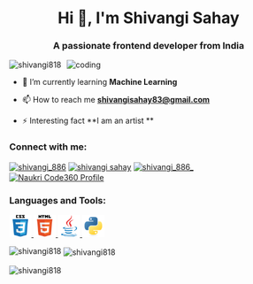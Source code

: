 <h1 align="center">Hi 👋, I'm Shivangi Sahay</h1>
<h3 align="center">A passionate frontend developer from India</h3>

<img align="right" alt="coding" width="400" src="https://camo.githubusercontent.com/b70081ec9c6d16a35bf18610619030bfc810cda3118051cf75ace93700e233c1/68747470733a2f2f63646e2e6472696262626c652e636f6d2f75736572732f313336343032392f73637265656e73686f74732f31363039333236382f6d656469612f36386538326137666234393034363134613930363664366235343063313462322e676966">

<p align="left"> <img src="https://komarev.com/ghpvc/?username=shivangi818&label=Profile%20views&color=0e75b6&style=flat" alt="shivangi818" /> </p>

- 🌱 I’m currently learning **Machine Learning**

- 📫 How to reach me **shivangisahay83@gmail.com**

- ⚡ Interesting fact **I am an artist **

<h3 align="left">Connect with me:</h3>
<p align="left">
<a href="https://twitter.com/shivangi_886" target="blank"><img align="center" src="https://raw.githubusercontent.com/rahuldkjain/github-profile-readme-generator/master/src/images/icons/Social/twitter.svg" alt="shivangi_886" height="30" width="40" /></a>
<a href="https://www.linkedin.com/in/shivangi-sahay-07ba26262/" target="blank"><img align="center" src="https://raw.githubusercontent.com/rahuldkjain/github-profile-readme-generator/master/src/images/icons/Social/linked-in-alt.svg" alt="shivangi sahay" height="30" width="40" /></a>
<a href="https://instagram.com/shivangi_886_" target="blank"><img align="center" src="https://raw.githubusercontent.com/rahuldkjain/github-profile-readme-generator/master/src/images/icons/Social/instagram.svg" alt="shivangi_886_" height="30" width="40" /></a>
<a href="https://www.naukri.com/code360/profile/dd6f51ee-46f2-4181-8d4f-881645e6b2d2" target="_blank">
  <img align="center" src="https://raw.githubusercontent.com/rahuldkjain/github-profile-readme-generator/master/src/images/icons/Social/naukri.svg" alt="Naukri Code360 Profile" height="30" width="40" />
</a>

</p>

<h3 align="left">Languages and Tools:</h3>
<p align="left"> <a href="https://www.w3schools.com/css/" target="_blank" rel="noreferrer"> <img src="https://raw.githubusercontent.com/devicons/devicon/master/icons/css3/css3-original-wordmark.svg" alt="css3" width="40" height="40"/> </a> <a href="https://www.w3.org/html/" target="_blank" rel="noreferrer"> <img src="https://raw.githubusercontent.com/devicons/devicon/master/icons/html5/html5-original-wordmark.svg" alt="html5" width="40" height="40"/> </a> <a href="https://www.java.com" target="_blank" rel="noreferrer"> <img src="https://raw.githubusercontent.com/devicons/devicon/master/icons/java/java-original.svg" alt="java" width="40" height="40"/> </a> <a href="https://www.python.org" target="_blank" rel="noreferrer"> <img src="https://raw.githubusercontent.com/devicons/devicon/master/icons/python/python-original.svg" alt="python" width="40" height="40"/> </a> </p>

<p><img align="left" src="https://github-readme-stats.vercel.app/api/top-langs?username=shivangi818&show_icons=true&locale=en&layout=compact" alt="shivangi818" /></p>

<p>&nbsp;<img align="center" src="https://github-readme-stats.vercel.app/api?username=shivangi818&show_icons=true&locale=en" alt="shivangi818" /></p>

<p><img align="center" src="https://github-readme-streak-stats.herokuapp.com/?user=shivangi818&" alt="shivangi818" /></p>

